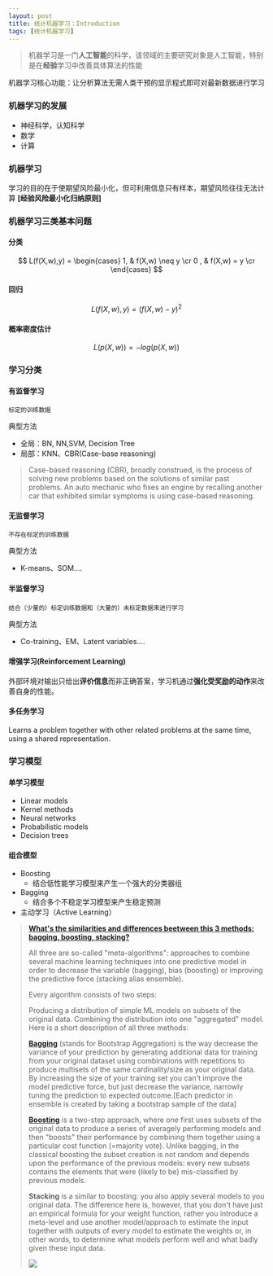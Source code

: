 ```yaml
---
layout: post
title: 统计机器学习：Introduction
tags: [统计机器学习]
---
```



> 机器学习是一门**人工智能**的科学，该领域的主要研究对象是人工智能，特别是在**经验**学习中改善具体算法的性能

机器学习核心功能：让分析算法无需人类干预的显示程式即可对最新数据进行学习

### 机器学习的发展

- 神经科学，认知科学
- 数学
- 计算

### 机器学习

学习的目的在于使期望风险最小化，但可利用信息只有样本，期望风险往往无法计算  **[经验风险最小化归纳原则]**

### 机器学习三类基本问题

#### 分类

$$
L(f(X,w),y)  =
\begin{cases}
1, & f(X,w) \neq y \cr
0 , & f(X,w) = y \cr
\end{cases}
$$

#### 回归

$$
L(f(X,w),y) = (f(X,w)-y )^2
$$

#### 概率密度估计

$$
L(p(X,w)) = -log(p(X,w))
$$



### 学习分类

#### 有监督学习

`标定的训练数据`

典型方法

- 全局：BN, NN,SVM, Decision Tree 
- 局部：KNN、CBR(Case-base reasoning)

> Case-based reasoning (CBR), broadly construed, is the process of solving new problems based on the solutions of similar past problems. An auto mechanic who fixes an engine by recalling another car that exhibited similar symptoms is using case-based reasoning.

#### 无监督学习

`不存在标定的训练数据`

典型方法

- K-means、SOM….

#### 半监督学习

`结合（少量的）标定训练数据和（大量的）未标定数据来进行学习`

典型方法

- Co-training、EM、Latent variables….

#### 增强学习(Reinforcement Learning)

外部环境对输出只给出**评价信息**而非正确答案，学习机通过**强化受奖励的动作**来改善自身的性能。

#### 多任务学习

Learns a problem together with other related problems at the same time, using a shared representation.

### 学习模型

#### 单学习模型
- Linear models
- Kernel methods
- Neural networks 
- Probabilistic models 
- Decision trees

#### 组合模型

- Boosting
  - 结合低性能学习模型来产生一个强大的分类器组
- Bagging
  - 结合多个不稳定学习模型来产生稳定预测
- 主动学习（Active Learning）

> [**What's the similarities and differences beetween this 3 methods: bagging, boosting, stacking?**](http://stats.stackexchange.com/questions/18891/bagging-boosting-and-stacking-in-machine-learning)
>
> All three are so-called "meta-algorithms": approaches to combine several machine learning techniques into one predictive model in order to decrease the variable (bagging), bias (boosting) or improving the predictive force (stacking alias ensemble).
>
> Every algorithm consists of two steps:
>
> Producing a distribution of simple ML models on subsets of the original data.
> Combining the distribution into one "aggregated" model.
> Here is a short description of all three methods:
>
> **[Bagging](https://en.wikipedia.org/wiki/Bootstrap_aggregating)** (stands for Bootstrap Aggregation) is the way decrease the variance of your prediction by generating additional data for training from your original dataset using combinations with repetitions to produce multisets of the same cardinality/size as your original data. By increasing the size of your training set you can't improve the model predictive force, but just decrease the variance, narrowly tuning the prediction to expected outcome.[Each predictor in ensemble is created by taking a bootstrap sample of the data]
>
>
> **[Boosting](https://en.wikipedia.org/wiki/Boosting_(machine_learning))** is a two-step approach, where one first uses subsets of the original data to produce a series of averagely performing models and then "boosts" their performance by combining them together using a particular cost function (=majority vote). Unlike bagging, in the classical boosting the subset creation is not random and depends upon the performance of the previous models: every new subsets contains the elements that were (likely to be) mis-classified by previous models.
>
>
> **Stacking** is a similar to boosting: you also apply several models to you original data. The difference here is, however, that you don't have just an empirical formula for your weight function, rather you introduce a meta-level and use another model/approach to estimate the input together with outputs of every model to estimate the weights or, in other words, to determine what models perform well and what badly given these input data.
>
> ![](http://ww2.sinaimg.cn/large/7853084cjw1f81ewgf9soj20np06wt9o.jpg)




